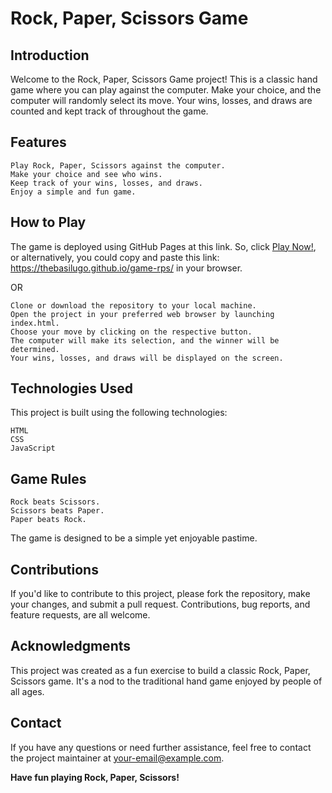# Rock, Paper, Scissors Game

## Introduction

Welcome to the Rock, Paper, Scissors Game project! This is a classic hand game where you can play against the computer. Make your choice, and the computer will randomly select its move. Your wins, losses, and draws are counted and kept track of throughout the game.

## Features

    Play Rock, Paper, Scissors against the computer.
    Make your choice and see who wins.
    Keep track of your wins, losses, and draws.
    Enjoy a simple and fun game.

## How to Play
The game is deployed using GitHub Pages at this link.
So, click [Play Now!](https://thebasilugo.github.io/game-rps/), 
or alternatively, you could copy and paste this link: https://thebasilugo.github.io/game-rps/ in your browser.
    
OR

    Clone or download the repository to your local machine.
    Open the project in your preferred web browser by launching index.html.
    Choose your move by clicking on the respective button.
    The computer will make its selection, and the winner will be determined.
    Your wins, losses, and draws will be displayed on the screen.

## Technologies Used

This project is built using the following technologies:

    HTML
    CSS
    JavaScript

## Game Rules

    Rock beats Scissors.
    Scissors beats Paper.
    Paper beats Rock.

The game is designed to be a simple yet enjoyable pastime.

## Contributions

If you'd like to contribute to this project, please fork the repository, make your changes, and submit a pull request. Contributions, bug reports, and feature requests, are all welcome.

## Acknowledgments

This project was created as a fun exercise to build a classic Rock, Paper, Scissors game. It's a nod to the traditional hand game enjoyed by people of all ages.

## Contact

If you have any questions or need further assistance, feel free to contact the project maintainer at your-email@example.com.

**Have fun playing Rock, Paper, Scissors!**
